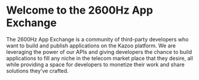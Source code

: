 # Welcome to the 2600Hz App Exchange
The 2600Hz App Exchange is a community of third-party developers who want to build and publish applications on the Kazoo platform. We are leveraging the power of our APIs and giving developers the chance to build applications to fill any niche in the telecom market place that they desire, all while providing a space for developers to monetize their work and share solutions they’ve crafted.
